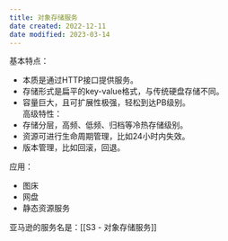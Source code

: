 ```yaml
---
title: 对象存储服务
date created: 2022-12-11
date modified: 2023-03-14
---
```


基本特点：

- 本质是通过HTTP接口提供服务。
- 存储形式是扁平的key-value格式，与传统硬盘存储不同。
- 容量巨大，且可扩展性极强，轻松到达PB级别。  
高级特性：
- 存储分层，高频、低频、归档等冷热存储级别。
- 资源可进行生命周期管理，比如24小时内失效。
- 版本管理，比如回滚，回退。

应用：

- 图床
- 网盘
- 静态资源服务

亚马逊的服务名是：[[S3 - 对象存储服务]]
